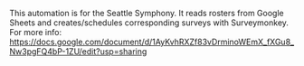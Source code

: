 This automation is for the Seattle Symphony. It reads rosters from Google Sheets and creates/schedules corresponding surveys with Surveymonkey. 
For more info: https://docs.google.com/document/d/1AyKvhRXZf83vDrminoWEmX_fXGu8_Nw3pgFQ4bP-1ZU/edit?usp=sharing